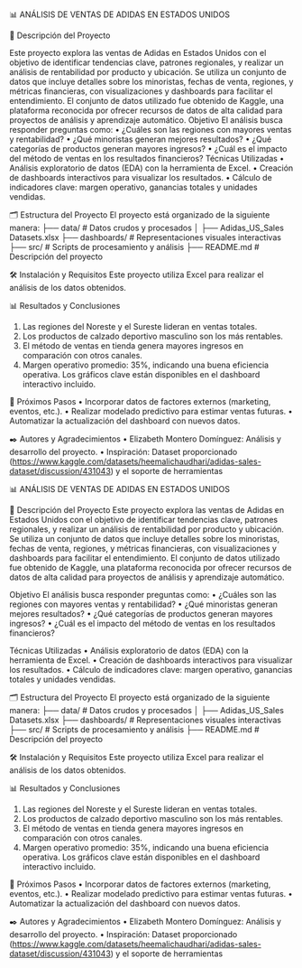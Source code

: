 📊 ANÁLISIS DE VENTAS DE ADIDAS EN ESTADOS UNIDOS

📖 Descripción del Proyecto

Este proyecto explora las ventas de Adidas en Estados Unidos con el objetivo de identificar tendencias clave, patrones regionales, y realizar un análisis de rentabilidad por producto y ubicación. Se utiliza un conjunto de datos que incluye detalles sobre los minoristas, fechas de venta, regiones, y métricas financieras, con visualizaciones y dashboards para facilitar el entendimiento.
El conjunto de datos utilizado fue obtenido de Kaggle, una plataforma reconocida por ofrecer recursos de datos de alta calidad para proyectos de análisis y aprendizaje automático.
Objetivo
El análisis busca responder preguntas como:
•	¿Cuáles son las regiones con mayores ventas y rentabilidad?
•	¿Qué minoristas generan mejores resultados?
•	¿Qué categorías de productos generan mayores ingresos?
•	¿Cuál es el impacto del método de ventas en los resultados financieros?
Técnicas Utilizadas
•	Análisis exploratorio de datos (EDA) con la herramienta de Excel.
•	Creación de dashboards interactivos para visualizar los resultados.
•	Cálculo de indicadores clave: margen operativo, ganancias totales y unidades vendidas.

🗂 Estructura del Proyecto
El proyecto está organizado de la siguiente manera:
├── data/               # Datos crudos y procesados
│   ├── Adidas_US_Sales Datasets.xlsx
├── dashboards/         # Representaciones visuales interactivas
├── src/                # Scripts de procesamiento y análisis
├── README.md           # Descripción del proyecto

🛠 Instalación y Requisitos
Este proyecto utiliza Excel para realizar el análisis de los datos obtenidos.

📊 Resultados y Conclusiones
1.	Las regiones del Noreste y el Sureste lideran en ventas totales.
2.	Los productos de calzado deportivo masculino son los más rentables.
3.	El método de ventas en tienda genera mayores ingresos en comparación con otros canales.
4.	Margen operativo promedio: 35%, indicando una buena eficiencia operativa.
Los gráficos clave están disponibles en el dashboard interactivo incluido.

🔄 Próximos Pasos
•	Incorporar datos de factores externos (marketing, eventos, etc.).
•	Realizar modelado predictivo para estimar ventas futuras.
•	Automatizar la actualización del dashboard con nuevos datos.

✒️ Autores y Agradecimientos
•	Elizabeth Montero Domínguez: Análisis y desarrollo del proyecto.
•	Inspiración: Dataset proporcionado (https://www.kaggle.com/datasets/heemalichaudhari/adidas-sales-dataset/discussion/431043)  y el soporte de herramientas 

📊 ANÁLISIS DE VENTAS DE ADIDAS EN ESTADOS UNIDOS

📖 Descripción del Proyecto
Este proyecto explora las ventas de Adidas en Estados Unidos con el objetivo de identificar tendencias clave, patrones regionales, y realizar un análisis de rentabilidad por producto y ubicación. Se utiliza un conjunto de datos que incluye detalles sobre los minoristas, fechas de venta, regiones, y métricas financieras, con visualizaciones y dashboards para facilitar el entendimiento.
El conjunto de datos utilizado fue obtenido de Kaggle, una plataforma reconocida por ofrecer recursos de datos de alta calidad para proyectos de análisis y aprendizaje automático.

Objetivo
El análisis busca responder preguntas como:
•	¿Cuáles son las regiones con mayores ventas y rentabilidad?
•	¿Qué minoristas generan mejores resultados?
•	¿Qué categorías de productos generan mayores ingresos?
•	¿Cuál es el impacto del método de ventas en los resultados financieros?

Técnicas Utilizadas
•	Análisis exploratorio de datos (EDA) con la herramienta de Excel.
•	Creación de dashboards interactivos para visualizar los resultados.
•	Cálculo de indicadores clave: margen operativo, ganancias totales y unidades vendidas.

🗂 Estructura del Proyecto
El proyecto está organizado de la siguiente manera:
├── data/               # Datos crudos y procesados
│   ├── Adidas_US_Sales Datasets.xlsx
├── dashboards/         # Representaciones visuales interactivas
├── src/                # Scripts de procesamiento y análisis
├── README.md           # Descripción del proyecto

🛠 Instalación y Requisitos
Este proyecto utiliza Excel para realizar el análisis de los datos obtenidos.

📊 Resultados y Conclusiones
1.	Las regiones del Noreste y el Sureste lideran en ventas totales.
2.	Los productos de calzado deportivo masculino son los más rentables.
3.	El método de ventas en tienda genera mayores ingresos en comparación con otros canales.
4.	Margen operativo promedio: 35%, indicando una buena eficiencia operativa.
Los gráficos clave están disponibles en el dashboard interactivo incluido.

🔄 Próximos Pasos
•	Incorporar datos de factores externos (marketing, eventos, etc.).
•	Realizar modelado predictivo para estimar ventas futuras.
•	Automatizar la actualización del dashboard con nuevos datos.

✒️ Autores y Agradecimientos
•	Elizabeth Montero Domínguez: Análisis y desarrollo del proyecto.
•	Inspiración: Dataset proporcionado (https://www.kaggle.com/datasets/heemalichaudhari/adidas-sales-dataset/discussion/431043)  y el soporte de herramientas 
